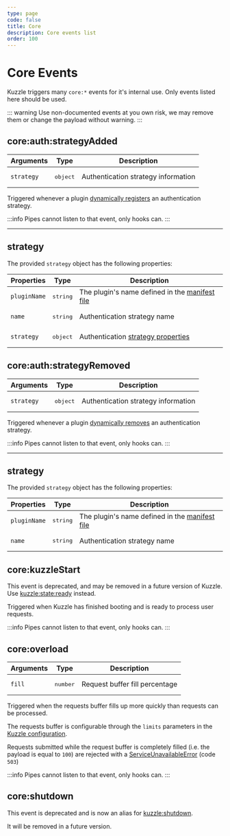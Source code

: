 ```yaml
---
type: page
code: false
title: Core
description: Core events list
order: 100
---
```


# Core Events

Kuzzle triggers many `core:*` events for it's internal use. Only events listed here should be used.

::: warning
Use non-documented events at you own risk, we may remove them or change the payload without warning.
:::

## core:auth:strategyAdded

<SinceBadge version="1.2.0" />

| Arguments  | Type              | Description                         |
| ---------- | ----------------- | ----------------------------------- |
| `strategy` | <pre>object</pre> | Authentication strategy information |

Triggered whenever a plugin [dynamically registers](/core/2/plugins/plugin-context/accessors/strategies) an authentication strategy.

:::info
Pipes cannot listen to that event, only hooks can.
:::

---

## strategy

The provided `strategy` object has the following properties:

| Properties   | Type              | Description                                                                                                         |
| ------------ | ----------------- | ------------------------------------------------------------------------------------------------------------------- |
| `pluginName` | <pre>string</pre> | The plugin's name defined in the [manifest file](/core/2/plugins/essentials/getting-started#prerequisites) |
| `name`       | <pre>string</pre> | Authentication strategy name                                                                                        |
| `strategy`   | <pre>object</pre> | Authentication [strategy properties](/core/2/plugins/guides/strategies#managing-credentials)           |

## core:auth:strategyRemoved

<SinceBadge version="1.2.0" />

| Arguments  | Type              | Description                         |
| ---------- | ----------------- | ----------------------------------- |
| `strategy` | <pre>object</pre> | Authentication strategy information |

Triggered whenever a plugin [dynamically removes](/core/2/plugins/plugin-context/accessors/strategies) an authentication strategy.

:::info
Pipes cannot listen to that event, only hooks can.
:::

---

## strategy

The provided `strategy` object has the following properties:

| Properties   | Type              | Description                                                                                                         |
| ------------ | ----------------- | ------------------------------------------------------------------------------------------------------------------- |
| `pluginName` | <pre>string</pre> | The plugin's name defined in the [manifest file](/core/2/plugins/essentials/getting-started#prerequisites) |
| `name`       | <pre>string</pre> | Authentication strategy name                                                                                        |

## core:kuzzleStart

<DeprecatedBadge version="2.2.0" />

This event is deprecated, and may be removed in a future version of Kuzzle.
Use [kuzzle:state:ready](/core/2/framework/events/kuzzle) instead.

Triggered when Kuzzle has finished booting and is ready to process user requests.

:::info
Pipes cannot listen to that event, only hooks can.
:::

## core:overload



| Arguments | Type              | Description                    |
| --------- | ----------------- | ------------------------------ |
| `fill`    | <pre>number</pre> | Request buffer fill percentage |

Triggered when the requests buffer fills up more quickly than requests can be processed.

The requests buffer is configurable through the `limits` parameters in the [Kuzzle configuration](/core/2/guides/advanced/8-configuration).

Requests submitted while the request buffer is completely filled (i.e. the payload is equal to `100`) are rejected with a [ServiceUnavailableError](/core/2/api/errors/types#common-errors) (code `503`)

:::info
Pipes cannot listen to that event, only hooks can.
:::

## core:shutdown

<DeprecatedBadge version="2.2.0" />

This event is deprecated and is now an alias for [kuzzle:shutdown](/core/2/plugins/guides/events/kuzzle-shutdown).

It will be removed in a future version.
